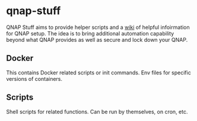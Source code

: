 # qnap-stuff
QNAP Stuff aims to provide helper scripts and a [wiki](https://github.com/djzeratul/qnap-stuff/wiki) of helpful infoirmation for QNAP setup. The idea is to bring additional automation capability beyond what QNAP provides as well as secure and lock down your QNAP.

## Docker
This contains Docker related scripts or init commands. Env files for specific versions of containers.

## Scripts
Shell scripts for related functions. Can be run by themselves, on cron, etc.
